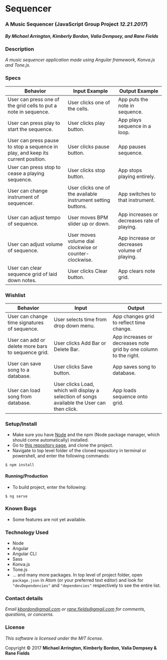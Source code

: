 # Sequencer
### A Music Sequencer (JavaScript Group Project _12.21.2017_)
##### By Michael Arrington, Kimberly Bordon, Valia Dempsey, and Rane Fields

### Description
_A music sequencer application made using Angular framework, Konva.js and Tone.js._

### Specs
| Behavior | Input Example | Output Example |
|-|-|-|
| User can press one of the grid cells to put a note in sequence.| User clicks one of the cells. | App puts the note in sequence. |
| User can press play to start the sequence. | User clicks play button. | App plays sequence in a loop. |
| User can press pause to stop a sequence in play, and keep its current position. | User clicks pause button. | App pauses sequence.|
| User can press stop to cease a playing sequence. | User clicks stop button. | App stops playing entirely. |
| User can change instrument of sequencer. | User clicks one of the available instrument setting buttons. | App switches to that instrument. |
| User can adjust tempo of sequence. | User moves BPM slider up or down. | App increases or decreases rate of playing. |
| User can adjust volume of sequence. | User moves volume dial clockwise or counter-clockwise. | App increase or decreases volume of playing. |
| User can clear sequence grid of laid down notes. | User clicks Clear button. | App clears note grid. |

### Wishlist
| Behavior | Input | Output |
|-|-|-|
| User can change time signatures of sequence. | User selects time from drop down menu. | App changes grid to reflect time change. |
| User can add or delete more bars to sequence grid. | User clicks Add Bar or Delete Bar. | App increases or decreases note grid by one column to the right. |
| User can save song to a database. | User clicks Save button. | App saves song to database. |
| User can load song from database. | User clicks Load, which will display a selection of songs available the User can then click. | App loads sequence onto grid. |


### Setup/Install

* Make sure you have [Node](https://nodejs.org/en/download/) and the npm (Node package manager, which should come automatically) installed.
* Go to [this repository page](https://github.com/ranefields/sequencer), and clone the project.
* Navigate to top level folder of the cloned repository in terminal or powershell, and enter the following commands:
```
$ npm install
```

#### Running/Production
* To build project, enter the following:
```
$ ng serve
```

### Known Bugs
* Some features are not yet available.


### Technology Used
* Node
* Angular
* Angular CLI
* Sass
* Konva.js
* Tone.js
* ... and many more packages. In top level of project folder, open `package.json` in Atom (or your preferred text editor) and look for `"devDependencies"` and `"dependencies"` respectively to see the entire list.

### Contact details
_Email [kbordon@gmail.com](mailto:kbordon@gmail.com) or  [rane.fields@gmail.com](mailto:rane.fields@gmail.com) for comments, questions, or concerns._

### License
*This software is licensed under the MIT license.*

Copyright © 2017 **Michael Arrington, Kimberly Bordon, Valia Dempsey & Rane Fields**
